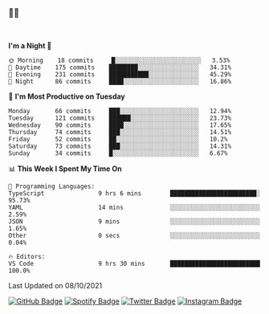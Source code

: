 ### 🤙🍺

<!-- <a href="https://github-readme-stats.vercel.app/api?username=hzak2xx&count_private=true&show_icons=true&theme=dracula">
  <img align="center" src="https://github-readme-stats.vercel.app/api?username=hzak2xx&count_private=true&show_icons=true&theme=dracula" />
</a>
</br> -->
</br>

<!--START_SECTION:waka-->
**I'm a Night 🦉** 

```text
🌞 Morning    18 commits     █░░░░░░░░░░░░░░░░░░░░░░░░   3.53% 
🌆 Daytime    175 commits    ████████░░░░░░░░░░░░░░░░░   34.31% 
🌃 Evening    231 commits    ███████████░░░░░░░░░░░░░░   45.29% 
🌙 Night      86 commits     ████░░░░░░░░░░░░░░░░░░░░░   16.86%

```
📅 **I'm Most Productive on Tuesday** 

```text
Monday       66 commits     ███░░░░░░░░░░░░░░░░░░░░░░   12.94% 
Tuesday      121 commits    ██████░░░░░░░░░░░░░░░░░░░   23.73% 
Wednesday    90 commits     ████░░░░░░░░░░░░░░░░░░░░░   17.65% 
Thursday     74 commits     ███░░░░░░░░░░░░░░░░░░░░░░   14.51% 
Friday       52 commits     ██░░░░░░░░░░░░░░░░░░░░░░░   10.2% 
Saturday     73 commits     ███░░░░░░░░░░░░░░░░░░░░░░   14.31% 
Sunday       34 commits     █░░░░░░░░░░░░░░░░░░░░░░░░   6.67%

```


📊 **This Week I Spent My Time On** 

```text
💬 Programming Languages: 
TypeScript               9 hrs 6 mins        ████████████████████████░   95.73% 
YAML                     14 mins             ░░░░░░░░░░░░░░░░░░░░░░░░░   2.59% 
JSON                     9 mins              ░░░░░░░░░░░░░░░░░░░░░░░░░   1.65% 
Other                    0 secs              ░░░░░░░░░░░░░░░░░░░░░░░░░   0.04%

🔥 Editors: 
VS Code                  9 hrs 30 mins       █████████████████████████   100.0%

```


 Last Updated on 08/10/2021
<!--END_SECTION:waka-->

[![GitHub Badge](https://img.shields.io/badge/GitHub-100000?style=for-the-badge&logo=github&logoColor=white)](https://github.com/hzak2xx)
[![Spotify Badge](https://img.shields.io/badge/Spotify-1ED760?&style=for-the-badge&logo=spotify&logoColor=white)](https://open.spotify.com/user/uf90s6sbbh75a1mt44clkhkvf)
[![Twitter Badge](https://img.shields.io/badge/Twitter-1DA1F2?style=for-the-badge&logo=twitter&logoColor=white)](https://twitter.com/hzak2xx)
[![Instagram Badge](https://img.shields.io/badge/Instagram-E4405F?style=for-the-badge&logo=instagram&logoColor=white)](https://www.instagram.com/hzak2xx/)
